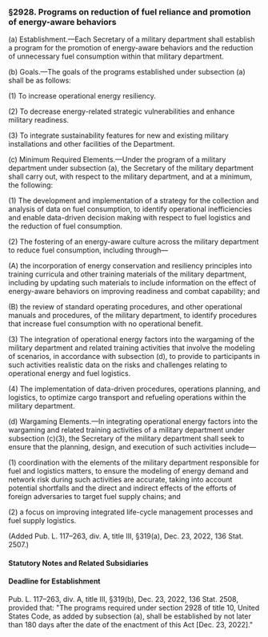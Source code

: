 ### §2928. Programs on reduction of fuel reliance and promotion of energy-aware behaviors ###

(a) Establishment.—Each Secretary of a military department shall establish a program for the promotion of energy-aware behaviors and the reduction of unnecessary fuel consumption within that military department.

(b) Goals.—The goals of the programs established under subsection (a) shall be as follows:

(1) To increase operational energy resiliency.

(2) To decrease energy-related strategic vulnerabilities and enhance military readiness.

(3) To integrate sustainability features for new and existing military installations and other facilities of the Department.

(c) Minimum Required Elements.—Under the program of a military department under subsection (a), the Secretary of the military department shall carry out, with respect to the military department, and at a minimum, the following:

(1) The development and implementation of a strategy for the collection and analysis of data on fuel consumption, to identify operational inefficiencies and enable data-driven decision making with respect to fuel logistics and the reduction of fuel consumption.

(2) The fostering of an energy-aware culture across the military department to reduce fuel consumption, including through—

(A) the incorporation of energy conservation and resiliency principles into training curricula and other training materials of the military department, including by updating such materials to include information on the effect of energy-aware behaviors on improving readiness and combat capability; and

(B) the review of standard operating procedures, and other operational manuals and procedures, of the military department, to identify procedures that increase fuel consumption with no operational benefit.

(3) The integration of operational energy factors into the wargaming of the military department and related training activities that involve the modeling of scenarios, in accordance with subsection (d), to provide to participants in such activities realistic data on the risks and challenges relating to operational energy and fuel logistics.

(4) The implementation of data-driven procedures, operations planning, and logistics, to optimize cargo transport and refueling operations within the military department.

(d) Wargaming Elements.—In integrating operational energy factors into the wargaming and related training activities of a military department under subsection (c)(3), the Secretary of the military department shall seek to ensure that the planning, design, and execution of such activities include—

(1) coordination with the elements of the military department responsible for fuel and logistics matters, to ensure the modeling of energy demand and network risk during such activities are accurate, taking into account potential shortfalls and the direct and indirect effects of the efforts of foreign adversaries to target fuel supply chains; and

(2) a focus on improving integrated life-cycle management processes and fuel supply logistics.

(Added Pub. L. 117–263, div. A, title III, §319(a), Dec. 23, 2022, 136 Stat. 2507.)

#### **Statutory Notes and Related Subsidiaries** ####

#### Deadline for Establishment ####

Pub. L. 117–263, div. A, title III, §319(b), Dec. 23, 2022, 136 Stat. 2508, provided that: "The programs required under section 2928 of title 10, United States Code, as added by subsection (a), shall be established by not later than 180 days after the date of the enactment of this Act [Dec. 23, 2022]."